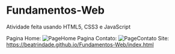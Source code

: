 # Fundamentos-Web
Atividade feita usando HTML5, CSS3 e JavaScript

Pagina Home:
![PageHome](https://cdn.discordapp.com/attachments/1014540075759042570/1014540110278180884/ch01.png)
Pagina Contato:
![PageContato](https://cdn.discordapp.com/attachments/1014540075759042570/1014540127361568779/ch02.png)
Site: https://beatrindade.github.io/Fundamentos-Web/index.html
